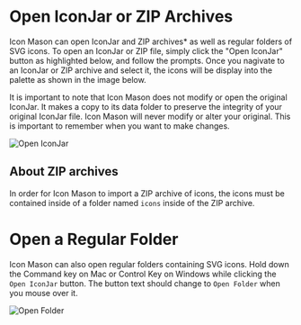 # Open IconJar or ZIP Archives

Icon Mason can open IconJar and ZIP archives* as well as regular folders of SVG icons. To open an IconJar or ZIP file, simply click the "Open IconJar" button as highlighted below, and follow the prompts. Once you nagivate to an IconJar or ZIP archive and select it, the icons will be display into the palette as shown in the image below.

It is important to note that Icon Mason does not modify or open the original IconJar. It makes a copy to its data folder to preserve the integrity of your original IconJar file. Icon Mason will never modify or alter your original. This is important to remember when you want to make changes.

![Open IconJar](https://docs.iconmason.com/images/open-iconjar.png#half-size)

## About ZIP archives

In order for Icon Mason to import a ZIP archive of icons, the icons must be contained inside of a folder named `icons` inside of the ZIP archive.

# Open a Regular Folder

Icon Mason can also open regular folders containing SVG icons. Hold down the Command key on Mac or Control Key on Windows while clicking the `Open IconJar` button. The button text should change to `Open Folder` when you mouse over it.

![Open Folder](https://docs.iconmason.com/images/open-folder.png#half-size)
